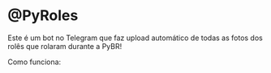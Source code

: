 # @PyRoles
Este é um bot no Telegram que faz upload automático de todas as fotos dos rolês que rolaram durante a PyBR!

Como funciona:

